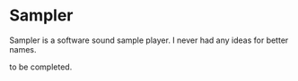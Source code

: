 # Sampler

Sampler is a software sound sample player. I never had any ideas for better names.

to be completed.
